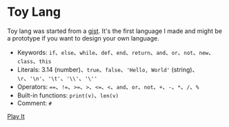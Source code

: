 # Toy Lang

Toy lang was started from a [gist](https://gist.github.com/JustinSDK/9c38136b90137387ad3518d4e99d15ba). It's the first language I made and might be a prototype if you want to design your own language.

- Keywords: `if`、`else`、`while`、`def`、`end`、`return`、`and`、`or`、`not`、`new`、`class`、`this`
- Literals: 3.14 (number)、`true`、`false`、`'Hello, World'` (string)、`\r`、`'\n'`、`'\t'`、`'\\'`、`'\''`
- Operators: `==`、`!=`、`>=`、`>`、`<=`、`<`、`and`、`or`、`not`、`+`、`-`、`*`、`/`、`%`
- Built-in functions: `print(v)`、`len(v)`
- Comment: `#`

[Play It](https://openhome.cc/Gossip/Computation/toy_lang/)
